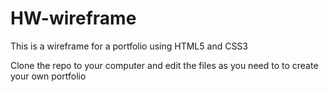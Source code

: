 # HW-wireframe

This is a wireframe for a portfolio using HTML5 and CSS3


Clone the repo to your computer and edit the files as you need to to create your own portfolio
